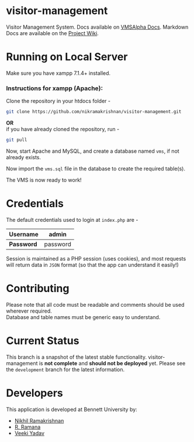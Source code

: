 # visitor-management
Visitor Management System. Docs available on [VMSAlpha Docs](https://nikramakrishnan.github.io/visitor-management). Markdown Docs are available on the [Project Wiki](https://github.com/nikramakrishnan/visitor-management/wiki).

# Running on Local Server
Make sure you have xampp 7.1.4+ installed.  

### Instructions for xampp (Apache):  
Clone the repository in your htdocs folder -
```bash
git clone https://github.com/nikramakrishnan/visitor-management.git
```
**OR**  
if you have already cloned the repository, run -
```bash
git pull
```

Now, start Apache and MySQL, and create a database named `vms`, if not already exists.  

Now import the `vms.sql` file in the database to create the required table(s).  

The VMS is now ready to work!  

# Credentials
The default credentials used to login at `index.php` are -  

Username | admin
-------- | -----
**Password** | password

Session is maintained as a PHP session (uses cookies), and most requests will return data in `JSON` format (so that the app can understand it easily!)

# Contributing
Please note that all code must be readable and comments should be used wherever required.  
Database and table names must be generic easy to understand.

# Current Status
This branch is a snapshot of the latest stable functionality. visitor-management is **not complete** and **should not be deployed** yet. Please see the `development` branch for the latest information.

# Developers
This application is developed at Bennett University by:

* [Nikhil Ramakrishnan](https://github.com/nikramakrishnan)
* [R. Ramana](https://github.com/rr42)
* [Veeki Yadav](https://github.com/gevic)
